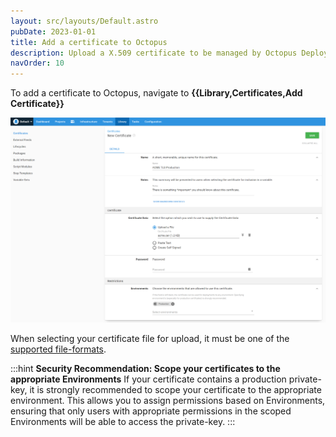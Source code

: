 ```yaml
---
layout: src/layouts/Default.astro
pubDate: 2023-01-01
title: Add a certificate to Octopus
description: Upload a X.509 certificate to be managed by Octopus Deploy
navOrder: 10
---
```


To add a certificate to Octopus, navigate to **{{Library,Certificates,Add Certificate}}**

![Add certificate](images/add-certificate.png "width=500")

When selecting your certificate file for upload, it must be one of the [supported file-formats](/docs/deployments/certificates/index.md).

:::hint
**Security Recommendation: Scope your certificates to the appropriate Environments**
If your certificate contains a production private-key, it is strongly recommended to scope your certificate to the appropriate environment.
This allows you to assign permissions based on Environments, ensuring that only users with appropriate permissions in the scoped Environments will be able to access the private-key.
:::

